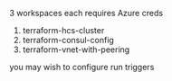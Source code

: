 3 workspaces
each requires Azure creds

1. terraform-hcs-cluster
2. terraform-consul-config
3. terraform-vnet-with-peering

you may wish to configure run triggers